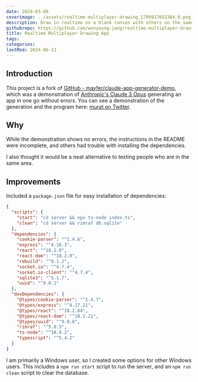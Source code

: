 ```yaml
---
date: 2024-03-08
coverimage: ../assets/realtime-multiplayer-drawing_1709917652384_0.png
description: Draw in realtime on a blank canvas with others on the same server
githubrepo: https://github.com/wonyoung-jang/realtime-multiplayer-drawing
title: Realtime Multiplayer Drawing App
tags:
categories:
lastMod: 2024-06-13
---
```

## Introduction

This project is a fork of [GitHub - mayfer/claude-app-generator-demo](https://github.com/mayfer/claude-app-generator-demo), which was a demonstration of [Anthropic's Claude 3 Opus](https://www.anthropic.com/news/claude-3-family) generating an app in one go without errors. You can see a demonstration of the generation and the program here: [murat on Twitter](https://twitter.com/mayfer/status/1765385826496864290).

## Why

While the demonstration shows no errors, the instructions in the README were incomplete, and others had trouble with installing the dependencies.

I also thought it would be a neat alternative to texting people who are in the same area.

## Improvements

Included a `package.json` file for easy installation of dependencies:

```json
{
  "scripts": {
    "start": "cd server && npx ts-node index.ts",
    "clean": "cd server && rimraf db.sqlite"
  },
  "dependencies": {
    "cookie-parser": "^1.4.6",
    "express": "^4.18.3",
    "react": "^18.2.0",
    "react-dom": "^18.2.0",
    "rebuild": "^0.1.2",
    "socket.io": "^4.7.4",
    "socket.io-client": "^4.7.4",
    "sqlite3": "^5.1.7",
    "uuid": "^9.0.1"
  },
  "devDependencies": {
    "@types/cookie-parser": "^1.4.7",
    "@types/express": "^4.17.21",
    "@types/react": "^18.2.64",
    "@types/react-dom": "^18.2.21",
    "@types/uuid": "^9.0.8",
    "rimraf": "^5.0.5",
    "ts-node": "^10.9.2",
    "typescript": "^5.4.2"
  }
}
```

I am primarily a Windows user, so I created some options for other Windows users. This includes a `npm run start` script to run the server, and an `npm run clean` script to clear the database.
